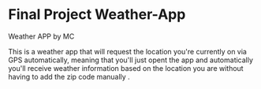 # Final Project Weather-App

Weather APP by MC

This is a weather app that will request the location you're currently on via GPS automatically, meaning that you'll just opent the app and automatically you'll receive weather information based on the location you are without having to add the zip code manually .
